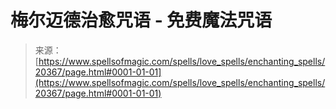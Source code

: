 <!--yml

category: 未分类

date: 2024-06-12 19:03:10

-->

# 梅尔迈德治愈咒语 - 免费魔法咒语

> 来源：[https://www.spellsofmagic.com/spells/love_spells/enchanting_spells/20367/page.html#0001-01-01](https://www.spellsofmagic.com/spells/love_spells/enchanting_spells/20367/page.html#0001-01-01)
